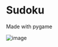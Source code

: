# Sudoku
Made with pygame

![image](https://github.com/user-attachments/assets/ad8d161f-b7e8-498e-beb1-d84dd691c90d)
